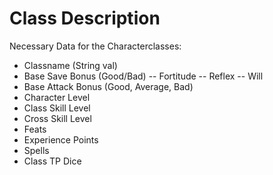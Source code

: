 # Class Description
Necessary Data for the Characterclasses:
- Classname (String val)
- Base Save Bonus (Good/Bad)
-- Fortitude
-- Reflex
-- Will
- Base Attack Bonus (Good, Average, Bad)
- Character Level
- Class Skill Level
- Cross Skill Level
- Feats
- Experience Points
- Spells
- Class TP Dice